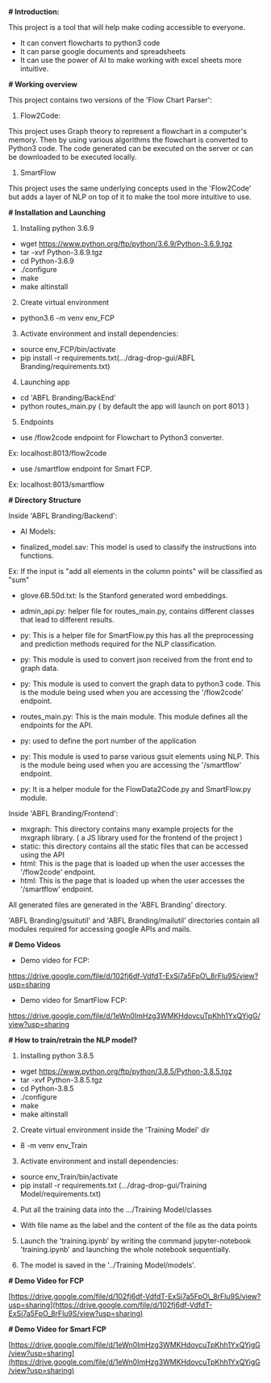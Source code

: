 **# Introduction:**

This project is a tool that will help make coding accessible to everyone.

- It can convert flowcharts to python3 code
- It can parse google documents and spreadsheets
- It can use the power of AI to make working with excel sheets more intuitive.

**# Working overview**

This project contains two versions of the &#39;Flow Chart Parser&#39;:

1. Flow2Code:

This project uses Graph theory to represent a flowchart in a computer&#39;s memory. Then by using various algorithms the flowchart is converted to Python3 code. The code generated can be executed on the server or can be downloaded to be executed locally.

1. SmartFlow

This project uses the same underlying concepts used in the &#39;Flow2Code&#39; but adds a layer of NLP on top of it to make the tool more intuitive to use.

**# Installation and Launching**

1. Installing python 3.6.9

- wget https://www.python.org/ftp/python/3.6.9/Python-3.6.9.tgz
- tar -xvf Python-3.6.9.tgz
- cd Python-3.6.9
- ./configure
- make
- make altinstall

2. Create virtual environment

- python3.6 -m venv env\_FCP

3. Activate environment and install dependencies:

- source env\_FCP/bin/activate
- pip install -r requirements.txt(.../drag-drop-gui/ABFL Branding/requirements.txt)

4. Launching app

- cd &#39;ABFL Branding/BackEnd&#39;
- python routes\_main.py ( by default the app will launch on port 8013 )

5. Endpoints

- use /flow2code endpoint for Flowchart to Python3 converter.

Ex: localhost:8013/flow2code

- use /smartflow endpoint for Smart FCP.

Ex: localhost:8013/smartflow

**# Directory Structure**

Inside &#39;ABFL Branding/Backend&#39;:

- AI Models:

- finalized\_model.sav: This model is used to classify the instructions into functions.

Ex: If the input is &quot;add all elements in the column points&quot; will be classified as &quot;sum&quot;

- glove.6B.50d.txt: Is the Stanford generated word embeddings.

- admin\_api.py: helper file for routes\_main.py, contains different classes that lead to different results.
- py: This is a helper file for SmartFlow.py this has all the preprocessing and prediction methods required for the NLP classification.
- py: This module is used to convert json received from the front end to graph data.
- py: This module is used to convert the graph data to python3 code. This is the module being used when you are accessing the &#39;/flow2code&#39; endpoint.
- routes\_main.py: This is the main module. This module defines all the endpoints for the API.
- py: used to define the port number of the application
- py: This module is used to parse various gsuit elements using NLP. This is the module being used when you are accessing the &#39;/smartflow&#39; endpoint.
- py: It is a helper module for the FlowData2Code.py and SmartFlow.py module.

Inside &#39;ABFL Branding/Frontend&#39;:

- mxgraph: This directory contains many example projects for the mxgraph library. ( a JS library used for the frontend of the project )
- static: this directory contains all the static files that can be accessed using the API
- html: This is the page that is loaded up when the user accesses the &#39;/flow2code&#39; endpoint.
- html: This is the page that is loaded up when the user accesses the &#39;/smartflow&#39; endpoint.

All generated files are generated in the &#39;ABFL Branding&#39; directory.

&#39;ABFL Branding/gsuitutil&#39; and &#39;ABFL Branding/mailutil&#39; directories contain all modules required for accessing google APIs and mails.

**# Demo Videos**

- Demo video for FCP:

https://drive.google.com/file/d/102fj6df-VdfdT-ExSi7a5FpO\_8rFlu9S/view?usp=sharing

- Demo video for SmartFlow FCP:

https://drive.google.com/file/d/1eWn0ImHzg3WMKHdovcuTpKhh1YxQYigG/view?usp=sharing

**# How to train/retrain the NLP model?**

1. Installing python 3.8.5

- wget https://www.python.org/ftp/python/3.8.5/Python-3.8.5.tgz
- tar -xvf Python-3.8.5.tgz
- cd Python-3.8.5
- ./configure
- make
- make altinstall

2. Create virtual environment inside the &#39;Training Model&#39; dir

- 8 -m venv env\_Train

3. Activate environment and install dependencies:

- source env\_Train/bin/activate
- pip install -r requirements.txt (.../drag-drop-gui/Training Model/requirements.txt)

4. Put all the training data into the .../Training Model/classes

- With file name as the label and the content of the file as the data points

5. Launch the &#39;training.ipynb&#39; by writing the command jupyter-notebook &#39;training.ipynb&#39; and launching the whole notebook sequentially.

6. The model is saved in the &#39;../Training Model/models&#39;.

**# Demo Video for FCP**

[https://drive.google.com/file/d/102fj6df-VdfdT-ExSi7a5FpO\_8rFlu9S/view?usp=sharing](https://drive.google.com/file/d/102fj6df-VdfdT-ExSi7a5FpO_8rFlu9S/view?usp=sharing)

**# Demo Video for Smart FCP**

[https://drive.google.com/file/d/1eWn0ImHzg3WMKHdovcuTpKhh1YxQYigG/view?usp=sharing](https://drive.google.com/file/d/1eWn0ImHzg3WMKHdovcuTpKhh1YxQYigG/view?usp=sharing)
